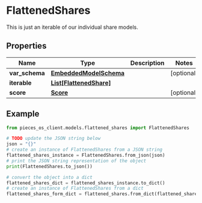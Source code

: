 # FlattenedShares

This is just an iterable of our individual share models.

## Properties

Name | Type | Description | Notes
------------ | ------------- | ------------- | -------------
**var_schema** | [**EmbeddedModelSchema**](EmbeddedModelSchema) |  | [optional] 
**iterable** | [**List[FlattenedShare]**](FlattenedShare) |  | 
**score** | [**Score**](Score) |  | [optional] 

## Example

```python
from pieces_os_client.models.flattened_shares import FlattenedShares

# TODO update the JSON string below
json = "{}"
# create an instance of FlattenedShares from a JSON string
flattened_shares_instance = FlattenedShares.from_json(json)
# print the JSON string representation of the object
print(FlattenedShares.to_json())

# convert the object into a dict
flattened_shares_dict = flattened_shares_instance.to_dict()
# create an instance of FlattenedShares from a dict
flattened_shares_form_dict = flattened_shares.from_dict(flattened_shares_dict)
```


